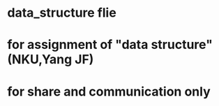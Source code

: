 # data_structure flie
# for assignment of "data structure"(NKU,Yang JF)
# for share and communication only
